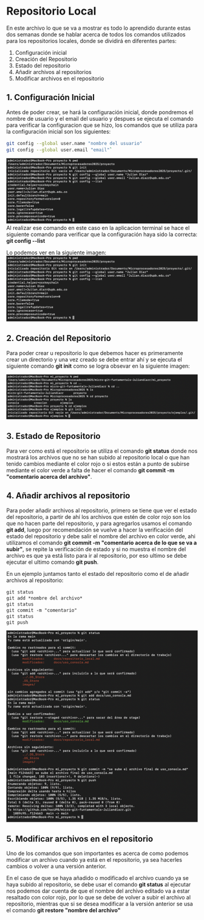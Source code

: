 # Repositorio Local 
En este archivo lo que se va a mostrar es todo lo aprendido durante estas dos semanas
donde se hablar acerca de todos los comandos utilizados para los repositorios locales,
donde se dividirá en diferentes partes:
1. Configuración inicial
2. Creación del Repositorio
3. Estado del repositorio
4. Añadir archivos al repositorios
5. Modificar archivos en el repositorio

## 1. Configuración Inicial 
Antes de poder crear, se hará la configuración inicial, donde pondremos el nombre de usuario
y el email del usuario y despues se ejecuta el comando para verificar la configuracion que se 
hizo, los comandos que se utiliza para la configuración inicial son los siguientes:
 
 ```bash
 git config --global user.name "nombre del usuario"
 git config --global user.email "email"`
 ```


![Git configuración](../images/configuracioninicial.png)
Al realizar ese comando en este caso en la aplicacion terminal se hace el siguiente comando para 
verificar que la configuración haya sido la correcta:
**git config --list**

Lo podemos ver en la siguiente imagen:
![git ejemplo](../images/configuracioninicial.png)

## 2. Creación del Repositorio
Para poder crear u repositorio lo que debemos hacer es primeramente crear un directorio y una vez creado se debe entrar ahí y se ejecuta el siguiente comando **git init**
como se logra obsevar en la siguiente imagen:

![repositorio](../images/crearrep.png)

## 3. Estado de Repositorio 
Para ver como está el repositorio se utiliza el comando **git status** donde nos mostrará los archivos que no se han subido al repositorio local o que han tenido cambios mediante el color rojo o si estos están a punto de subirse mediante el color verde a falta de hacer el comando **git commit -m "comentario acerca del archivo"**.

## 4. Añadir archivos al repositorio
Para poder añadir archivos al repositorio, primero se tiene que ver el estado del repositorio, a partir de ahí los archivos que estén de color rojo son los que no hacen parte del repositorio, y para agregarlos usamos el comando **git add**, luego por recomendación se vuelve a hacer la verificación del estado del repositorio y debe salir el nombre del archivo en color verde, ahi utilizamos el comando **git commit -m "comentario acerca de lo que se va a subir"**, se repite la verificación de estado y si no muestra el nombre del archivo es que ya está listo para ir al repositorio, por eso ultimo se debe ejecutar el ultimo comando **git push**.

En un ejemplo juntamos tanto el estado del repositorio como el de añadir archivos al repositorio:

```
git status
git add *nombre del archivo*
git status
git commit -m "comentario"
git status
git push
```

![subir archivos al repositorio](../images/subirrep.png)

## 5. Modificar archivos en el repositorio 
Uno de los comandos que son importantes es acerca de como podemos modificar un archivo cuando ya está en el repositorio, ya sea hacerles cambios o volver a una versión anterior.

En el caso de que se haya añadido o modificado el archivo cuando ya se haya subido al repositorio, se debe usar el comando **git status** al ejecutar nos podemos dar cuenta de que el nombre del archivo editado va a estar resaltado con color rojo, por lo que se debe de volver a subir el archivo al repositorio, mientras que si se desea modificar a la versión anterior se usa el comando **git restore "nombre del archivo"**

